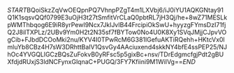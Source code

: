 $START$BQoiSkzZqVwOEQpnPQ7VhnpPZgT4m1LXVbj6/iJ0iYU1AQKGNtay91Q1K1sqsvQQf0799E3uOjH3t27tSmfitVrCLaQ0pbtRL7jH3Qj/he+8wZ71MESLkpWMThbqog6E9iR8yrPewI9Ncx7JklJvIB44FrcipiOkSwU+hyyzgFYmsDzI71fjQ2J8ilTXPLz/2UBv9Ym0H2t2N35sf7fBYTow0No4U0K8Xy1SVqJMjjCJpvVOgCib+FJbdDCOoMki2nu/KYV4I0TPwRcM6G381lGefuAKTiRQehh+HKtcVx0lmluYb8CBz4H7sW3DRhttBaIV1QsvGy4AAciuxend4skkNY4bfE4ssPEP25/NJhOc4YVGQLlGCzBQsZuFokvB0yRFsc5p5gixBc+nsv/TDrEdgmcfgjPdt2gBUXfdjdRUxjS3ldNCFynxGlqnaC+PUGQ/3FY7Kfiini9M1WiIVg==$END$